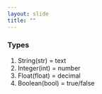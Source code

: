 ```yaml
---
layout: slide
title: ""
---
```

### Types

1. String(str) = text
2. Integer(int) = number
3. Float(float) = decimal
4. Boolean(bool) = true/false
